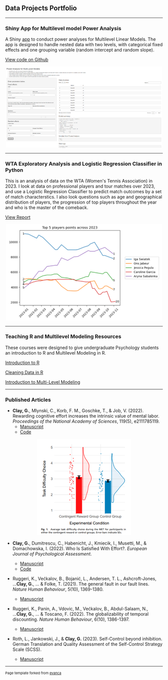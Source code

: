 ## Data Projects Portfolio

---


### Shiny App for Multilevel model Power Analysis

A Shiny [app](https://georgiaclay.shinyapps.io/mlm_power_app/) to conduct power analyses for Multilevel Linear Models. The app is designed to handle nested data with two levels, with categorical fixed effects and one grouping variable (random intercept and random slope).

[View code on Github](https://github.com/GeorgiaClay/mlm_power/tree/main)

 <p align="center">
<img width = 500 src="images/fig 2.png"/>
 </p>

---
### WTA Exploratory Analysis and Logistic Regression Classifier in Python

This is an analysis of data on the WTA (Women's Tennis Association) in 2023. I look at data on professional players and tour matches over 2023, and use a Logistic Regression Classifier to predict match outcomes by a set of match characterstics. I also look questions such as age and geographical distribution of players, the progression of top players throughout the year and who is the master of the comeback.

[View Report](https://nbviewer.org/github/GeorgiaClay/wta-analysis/blob/main/wta%20analysis.ipynb)

<p align="center">
<img width = 500 src="images/fig 3.png"/>
 </p>

---

### Teaching R and Multilevel Modeling Resources

These courses were designed to give undergraduate Psychology students an introduction to R and Multilevel Modeling in R.

[Introduction to R](https://georgiaclay.github.io/TEWA/introduction.html)

[Cleaning Data in R](https://georgiaclay.github.io/TEWA/cleaning-data.html)

[Introduction to Multi-Level Modeling](https://georgiaclay.github.io/TEWA/intro-to-hlm.html)

---


### Published Articles

- **Clay, G.**, Mlynski, C., Korb, F. M., Goschke, T., & Job, V. (2022). Rewarding cognitive effort increases the intrinsic value of mental labor. _Proceedings of the National Academy of Sciences_, 119(5), e2111785119.
  - [Manuscript](https://www.pnas.org/doi/pdf/10.1073/pnas.2111785119)
  - [Code](https://osf.io/8pcex/)

 <p align="center">
<img width = 300 src="images/fig 1.png"/>
 </p>

- **Clay, G.**, Dumitrescu, C., Habenicht, J., Kmiecik, I., Musetti, M., & Domachowska, I. (2022). Who Is Satisfied With Effort?. _European Journal of Psychological Assessment_.
  - [Manuscript](https://econtent.hogrefe.com/doi/pdf/10.1027/1015-5759/a000742)
  - [Code](https://osf.io/n7my8/)
 
- Ruggeri, K., Većkalov, B., Bojanić, L., Andersen, T. L., Ashcroft-Jones, ...**Clay, G.**, ... & Folke, T. (2021). The general fault in our fault lines. _Nature Human Behaviour_, 5(10), 1369-1380.
  - [Manuscript](https://www.nature.com/articles/s41562-021-01092-x.pdf)

- Ruggeri, K., Panin, A., Vdovic, M., Većkalov, B., Abdul-Salaam, N., ...**Clay, G.**,  ... & Toscano, F. (2022). The globalizability of temporal discounting. _Nature Human Behaviour_, 6(10), 1386-1397.
  - [Manuscript](https://www.nature.com/articles/s41562-022-01392-w)

- Roth, L., Jankowski, J., & **Clay, G.** (2023). Self-Control beyond inhibition. German Translation and Quality Assessment of the Self-Control Strategy Scale (SCSS).
  - [Manuscript](https://osf.io/preprints/psyarxiv/gpmnv)
    
---




<p style="font-size:11px">Page template forked from <a href="https://github.com/evanca/quick-portfolio">evanca</a></p>
<!-- Remove above link if you don't want to attibute -->

